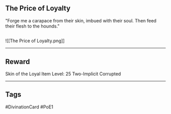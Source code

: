 ## The Price of Loyalty
"Forge me a carapace from their skin, imbued with their soul. Then feed their flesh to the hounds."
## 
![[The Price of Loyalty.png]]

---
## Reward
Skin of the Loyal
Item Level: 25
Two-Implicit
Corrupted

---
## Tags
#DivinationCard
#PoE1